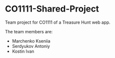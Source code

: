 # CO1111-Shared-Project
Team project for CO1111 of a Treasure Hunt web app.


The team members are:
- Marchenko Kseniia
- Serdyukov Antoniy
- Kostin Ivan
